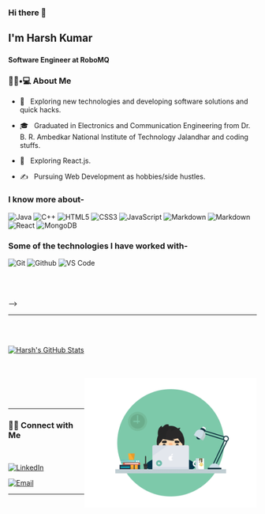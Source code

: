 ### Hi there 👋<h2> I'm Harsh Kumar</h2>
### <h4> Software Engineer at RoboMQ</h4>


<h3> 👨🏻•💻 About Me </h3>



- 🤔 &nbsp; Exploring new technologies and developing software solutions and quick hacks.

- 🎓 &nbsp; Graduated in Electronics and Communication Engineering from Dr. B. R. Ambedkar National Institute of Technology Jalandhar and coding stuffs.

- 🌱 &nbsp; Exploring React.js.

- ✍️ &nbsp; Pursuing Web Development as hobbies/side hustles.



### I know more about- </br>
![Java](https://img.shields.io/badge/-Java-000000?style=for-the-badge&logo=Java)
![C++](https://img.shields.io/badge/-C++-000000?style=for-the-badge&logo=C%2B%2B&logoColor=00599C)
![HTML5](https://img.shields.io/badge/-HTML5-000000?style=for-the-badge&logo=HTML5)
![CSS3](https://img.shields.io/badge/-CSS3-000000?style=for-the-badge&logo=CSS3)
![JavaScript](https://img.shields.io/badge/-JavaScript-000000?style=for-the-badge&logo=javascript)
![Markdown](http://img.shields.io/badge/-Node.js-000000?style=for-the-badge&logo=Markdown&logoColor=magenta)
![Markdown](http://img.shields.io/badge/-Express.js-000000?style=for-the-badge&logo=Markdown&logoColor=00599C)
![React](https://img.shields.io/badge/-React.js-000000?style=for-the-badge&logo=Java&logoColor=007396)
![MongoDB](https://img.shields.io/badge/-MongoDB-000000?style=for-the-badge&logo=MySQL)

### Some of the technologies I have worked with-</br>
![Git](http://img.shields.io/badge/-Git-000000?style=for-the-badge&logo=Git)
![Github](http://img.shields.io/badge/-Github-000000?style=for-the-badge&logo=Github&logoColor=green)
![VS Code](http://img.shields.io/badge/-VS%20Code-000000?style=for-the-badge&logo=Visual-studio-code&logoColor=blue)
</br></br></br></br>


-->

<hr>



<br/><br/>

[![Harsh's GitHub Stats](https://github-readme-stats.vercel.app/api?username=Harsh7880&show_icons=true)](https://github.com/Harsh7880)

<br/>

<br/>

<img src="https://github.com/nirala69/nirala69/blob/master/70804f7e25b11f29db904f2fa7b4cd9d.gif" width="350" align='right'>



<br><br>



<hr>



<h3> 🤝🏻 Connect with Me </h3>

<br>



<p align="center">



<a href="https://www.linkedin.com/in/harshkumar7880/"><img alt="LinkedIn" src="https://img.shields.io/badge/LinkedIn-Harsh Kumar-blue?style=flat-square&logo=linkedin"></a>


<a href="mailto:vijayk8478@gmail.com"><img alt="Email" src="https://img.shields.io/badge/Email-vijayk8478@gmail.com-blue?style=flat-square&logo=gmail"></a>

</p>











<hr>

